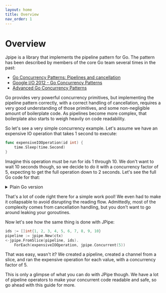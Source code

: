 ```yaml
---
layout: home
title: Overview
nav_order: 1
---
```


<h1>Overview</h1>

Jpipe is a library that implements the pipeline pattern for Go.
The pattern has been described by members of the core Go team several times in the past:

- [Go Concurrency Patterns: Pipelines and cancellation](https://go.dev/blog/pipelines)
- [Google I/O 2012 - Go Concurrency Patterns](https://www.youtube.com/watch?v=f6kdp27TYZs)
- [Advanced Go Concurrency Patterns](https://go.dev/blog/io2013-talk-concurrency)

Go provides very powerful concurrency primitives, but implementing the pipeline pattern correctly,
with a correct handling of cancellation, requires a very good understanding of those primitives, and some non-negligible amount of boilerplate code. As pipelines become more complex, that boilerplate also starts to weigh heavily on code readability.

So let's see a very simple concurrency example. Let's assume we have an expensive IO operation that takes 1 second to execute:

```go
func expensiveIOOperation(id int) {
    time.Sleep(time.Second)
}
```

Imagine this operation must be run for ids 1 through 10. We don't want to wait 10 seconds though, so we decide to do it with a concurrency factor of 5, expecting to get the full operation down to 2 seconds. Let's see the full Go code for that:

<details>
<summary markdown="span">Plain Go version</summary>

```go
ids := []int{1, 2, 3, 4, 5, 6, 7, 8, 9, 10}
channel := make(chan int)
concurrency := 5
var wg sync.WaitGroup
for i := 0; i < concurrency; i++ {
    wg.Add(1)
    go func() {
        defer wg.Done()
        for value := range channel {
            expensiveIOOperation(id)
        }
        defer wg.Done()
    }()
}

for _, id := range ids {
    select {
    // The nested select gives priority to the ctx.Done() signal, so we always exit early if needed
    // Without it, a single select just has no priority, so a new value could be processed even if the context has been canceled
    case <-ctx.Done():
        break
    default:
        select {
        case channel <- id:
        case <-ctx.Done(): // always check ctx.Done() to avoid leaking the goroutine
            break
        }
    }
}
close(channel)

wg.Wait()
```

</details>

That's a lot of code right there for a simple work pool! We even had to make it collapsable to avoid disrupting the reading flow. Admittedly, most of the complexity comes from cancellation handling, but you don't want to go around leaking your goroutines.

Now let's see how the same thing is done with JPipe:

```go
ids := []int{1, 2, 3, 4, 5, 6, 7, 8, 9, 10}
pipeline := jpipe.New(ctx)
<-jpipe.FromSlice(pipeline, ids).
    ForEach(expensiveIOOperation, jpipe.Concurrent(5))
```

That was easy, wasn't it? We created a pipeline, created a channel from a slice, and ran the expensive operation for each value, with a concurrency factor of 5.

This is only a glimpse of what you can do with JPipe though. We have a lot of pipeline operators to make your concurrent code readable and safe, so go ahead with this guide for more.
